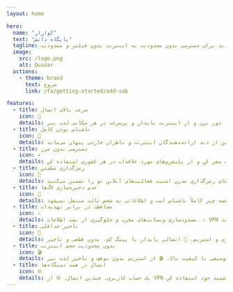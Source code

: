 ```yaml
---
layout: home

hero:
  name: "کوازار"
  text: "پایگاه دانش"
  tagline: سرویسی نسل جدید برای دسترسی بدون محدودیت به اینترنت بدون فیلتر و مسدودیت
  image:
    src: /logo.png
    alt: Quazar
  actions:
    - theme: brand
      text: شروع
      link: /fa/getting-started/add-sub

features:
  - title: سرعت بالای اتصال
    icon: 🚀
    details: عملکرد حداکثری بدون محدودیت. 🚀 محدودیت‌های ارائه‌دهنده اینترنت را دور بزن و از اینترنت پایدار و پرسرعت در هر مکانی لذت ببر.
  - title: ناشناس بودن کامل
    icon: 👻
    details: در اینترنت نامرئی بمان. 👻 هیچ‌کس نمی‌تواند فعالیت‌های تو را ردیابی کند و اتصال تو به‌طور ایمن از دید ارائه‌دهندگان اینترنت و ناظران خارجی پنهان می‌ماند.
  - title: دسترسی بدون مرز
    icon: ✈️
    details: بدون محدودیت‌های منطقه‌ای به وب‌سایت‌ها و سرویس‌ها دسترسی داشته باش. ✈️ با خیال راحت سفر کن و از پلتفرم‌های مورد علاقه‌ات در هر کشوری استفاده کن.
  - title: رمزگذاری مطمئن
    icon: 👑
    details: داده‌های تو تحت حفاظت هستند. 👑 الگوریتم‌های رمزگذاری مدرن امنیت فعالیت‌های آنلاین تو را تضمین می‌کنند.
  - title: عدم ذخیره‌سازی لاگ‌ها
    icon: 🤫
    details: ما هیچ سابقه‌ای از اتصالات تو نگه نمی‌داریم. 🤫 همه چیز کاملاً ناشناس است و اطلاعاتی به شخص ثالث منتقل نمی‌شود.
  - title: محافظت در برابر تهدیدات
    icon: ⚔️
    details: مسدودسازی وب‌سایت‌های مخرب و جلوگیری از نشت اطلاعات. ⚔️ VPN یک لایه امنیتی اضافی برای فعالیت‌های آنلاین تو فراهم می‌کند.
  - title: تأخیر حداقلی
    icon: 🎯
    details: سرورهای بهینه‌شده برای بازی و استریم. 🎯 اتصالی پایدار با پینگ کم، بدون قطعی و تأخیر.
  - title: بدون محدودیت حجم اینترنت
    icon: 🎬
    details: دسترسی آزاد به ویدیو و موسیقی با کیفیت بالا. 🎬 از استریم بدون توقف و تأخیر لذت ببر.
  - title: اتصال در همه دستگاه‌ها
    icon: 🌐
    details: یک حساب کاربری، چندین اتصال. 🌐 از VPN در موبایل، کامپیوتر، تبلت و حتی تلویزیون هوشمند خود استفاده کن.
---
```

